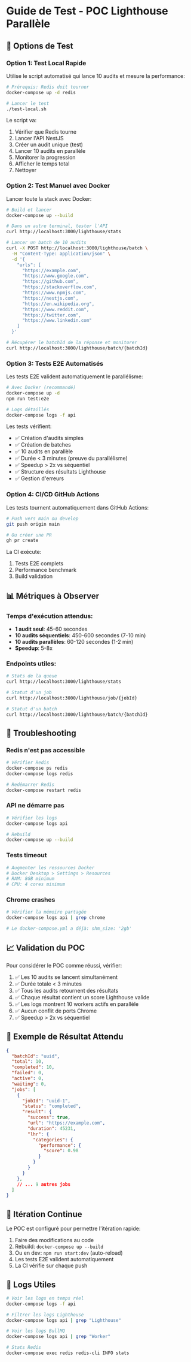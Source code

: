 # Guide de Test - POC Lighthouse Parallèle

## 🧪 Options de Test

### Option 1: Test Local Rapide

Utilise le script automatisé qui lance 10 audits et mesure la performance:

```bash
# Prérequis: Redis doit tourner
docker-compose up -d redis

# Lancer le test
./test-local.sh
```

Le script va:
1. Vérifier que Redis tourne
2. Lancer l'API NestJS
3. Créer un audit unique (test)
4. Lancer 10 audits en parallèle
5. Monitorer la progression
6. Afficher le temps total
7. Nettoyer

### Option 2: Test Manuel avec Docker

Lancer toute la stack avec Docker:

```bash
# Build et lancer
docker-compose up --build

# Dans un autre terminal, tester l'API
curl http://localhost:3000/lighthouse/stats

# Lancer un batch de 10 audits
curl -X POST http://localhost:3000/lighthouse/batch \
  -H "Content-Type: application/json" \
  -d '{
    "urls": [
      "https://example.com",
      "https://www.google.com",
      "https://github.com",
      "https://stackoverflow.com",
      "https://www.npmjs.com",
      "https://nestjs.com",
      "https://en.wikipedia.org",
      "https://www.reddit.com",
      "https://twitter.com",
      "https://www.linkedin.com"
    ]
  }'

# Récupérer le batchId de la réponse et monitorer
curl http://localhost:3000/lighthouse/batch/{batchId}
```

### Option 3: Tests E2E Automatisés

Les tests E2E valident automatiquement le parallélisme:

```bash
# Avec Docker (recommandé)
docker-compose up -d
npm run test:e2e

# Logs détaillés
docker-compose logs -f api
```

Les tests vérifient:
- ✅ Création d'audits simples
- ✅ Création de batches
- ✅ 10 audits en parallèle
- ✅ Durée < 3 minutes (preuve du parallélisme)
- ✅ Speedup > 2x vs séquentiel
- ✅ Structure des résultats Lighthouse
- ✅ Gestion d'erreurs

### Option 4: CI/CD GitHub Actions

Les tests tournent automatiquement dans GitHub Actions:

```bash
# Push vers main ou develop
git push origin main

# Ou créer une PR
gh pr create
```

La CI exécute:
1. Tests E2E complets
2. Performance benchmark
3. Build validation

## 📊 Métriques à Observer

### Temps d'exécution attendus:
- **1 audit seul**: 45-60 secondes
- **10 audits séquentiels**: 450-600 secondes (7-10 min)
- **10 audits parallèles**: 60-120 secondes (1-2 min)
- **Speedup**: 5-8x

### Endpoints utiles:

```bash
# Stats de la queue
curl http://localhost:3000/lighthouse/stats

# Statut d'un job
curl http://localhost:3000/lighthouse/job/{jobId}

# Statut d'un batch
curl http://localhost:3000/lighthouse/batch/{batchId}
```

## 🐛 Troubleshooting

### Redis n'est pas accessible
```bash
# Vérifier Redis
docker-compose ps redis
docker-compose logs redis

# Redémarrer Redis
docker-compose restart redis
```

### API ne démarre pas
```bash
# Vérifier les logs
docker-compose logs api

# Rebuild
docker-compose up --build
```

### Tests timeout
```bash
# Augmenter les ressources Docker
# Docker Desktop > Settings > Resources
# RAM: 8GB minimum
# CPU: 4 cores minimum
```

### Chrome crashes
```bash
# Vérifier la mémoire partagée
docker-compose logs api | grep chrome

# Le docker-compose.yml a déjà: shm_size: '2gb'
```

## 📈 Validation du POC

Pour considérer le POC comme réussi, vérifier:

1. ✅ Les 10 audits se lancent simultanément
2. ✅ Durée totale < 3 minutes
3. ✅ Tous les audits retournent des résultats
4. ✅ Chaque résultat contient un score Lighthouse valide
5. ✅ Les logs montrent 10 workers actifs en parallèle
6. ✅ Aucun conflit de ports Chrome
7. ✅ Speedup > 2x vs séquentiel

## 🎯 Exemple de Résultat Attendu

```json
{
  "batchId": "uuid",
  "total": 10,
  "completed": 10,
  "failed": 0,
  "active": 0,
  "waiting": 0,
  "jobs": [
    {
      "jobId": "uuid-1",
      "status": "completed",
      "result": {
        "success": true,
        "url": "https://example.com",
        "duration": 45231,
        "lhr": {
          "categories": {
            "performance": {
              "score": 0.98
            }
          }
        }
      }
    },
    // ... 9 autres jobs
  ]
}
```

## 🔄 Itération Continue

Le POC est configuré pour permettre l'itération rapide:

1. Faire des modifications au code
2. Rebuild: `docker-compose up --build`
3. Ou en dev: `npm run start:dev` (auto-reload)
4. Les tests E2E valident automatiquement
5. La CI vérifie sur chaque push

## 📝 Logs Utiles

```bash
# Voir les logs en temps réel
docker-compose logs -f api

# Filtrer les logs Lighthouse
docker-compose logs api | grep "Lighthouse"

# Voir les logs BullMQ
docker-compose logs api | grep "Worker"

# Stats Redis
docker-compose exec redis redis-cli INFO stats
```